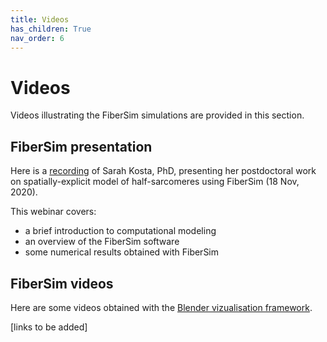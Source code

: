 ```yaml
---
title: Videos
has_children: True
nav_order: 6
---
```


# Videos

Videos illustrating the FiberSim simulations are provided in this section.

## FiberSim presentation

Here is a [recording](https://drive.google.com/file/d/1313MCCr9aKZwXpjdFMzfSRptnA0csPIW/view) of Sarah Kosta, PhD, presenting her postdoctoral work on spatially-explicit model of half-sarcomeres using FiberSim (18 Nov, 2020). 

This webinar covers:
+ a brief introduction to computational modeling
+ an overview of the FiberSim software
+ some numerical results obtained with FiberSim

## FiberSim videos

Here are some videos obtained with the [Blender vizualisation framework](../demos/visualization/visualization.html). 

[links to be added]